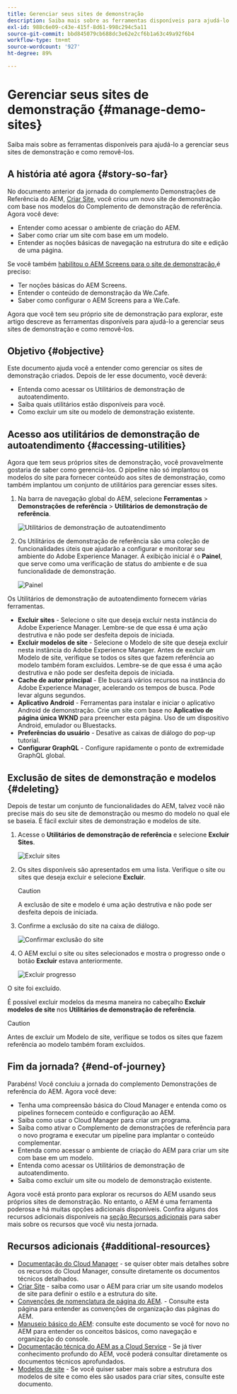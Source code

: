 ```yaml
---
title: Gerenciar seus sites de demonstração
description: Saiba mais sobre as ferramentas disponíveis para ajudá-lo a gerenciar seus sites de demonstração e como removê-los.
exl-id: 988c6e09-c43e-415f-8d61-998c294c5a11
source-git-commit: bbd845079cb688dc3e62e2cf6b1a63c49a92f6b4
workflow-type: tm+mt
source-wordcount: '927'
ht-degree: 89%

---
```


# Gerenciar seus sites de demonstração {#manage-demo-sites}

Saiba mais sobre as ferramentas disponíveis para ajudá-lo a gerenciar seus sites de demonstração e como removê-los.

## A história até agora {#story-so-far}

No documento anterior da jornada do complemento Demonstrações de Referência do AEM, [Criar Site,](create-site.md) você criou um novo site de demonstração com base nos modelos do Complemento de demonstração de referência. Agora você deve:

* Entender como acessar o ambiente de criação do AEM.
* Saber como criar um site com base em um modelo.
* Entender as noções básicas de navegação na estrutura do site e edição de uma página.

Se você também [habilitou o AEM Screens para o site de demonstração,](screens.md)é preciso:

* Ter noções básicas do AEM Screens.
* Entender o conteúdo de demonstração da We.Cafe.
* Saber como configurar o AEM Screens para a We.Cafe.

Agora que você tem seu próprio site de demonstração para explorar, este artigo descreve as ferramentas disponíveis para ajudá-lo a gerenciar seus sites de demonstração e como removê-los.

## Objetivo {#objective}

Este documento ajuda você a entender como gerenciar os sites de demonstração criados. Depois de ler esse documento, você deverá:

* Entenda como acessar os Utilitários de demonstração de autoatendimento.
* Saiba quais utilitários estão disponíveis para você.
* Como excluir um site ou modelo de demonstração existente.

## Acesso aos utilitários de demonstração de autoatendimento {#accessing-utilities}

Agora que tem seus próprios sites de demonstração, você provavelmente gostaria de saber como gerenciá-los. O pipeline não só implantou os modelos do site para fornecer conteúdo aos sites de demonstração, como também implantou um conjunto de utilitários para gerenciar esses sites.

1. Na barra de navegação global do AEM, selecione **Ferramentas** > **Demonstrações de referência** > **Utilitários de demonstração de referência**.

   ![Utilitários de demonstração de autoatendimento](assets/demo-utilities.png)

1. Os Utilitários de demonstração de referência são uma coleção de funcionalidades úteis que ajudarão a configurar e monitorar seu ambiente do Adobe Experience Manager. A exibição inicial é o **Painel**, que serve como uma verificação de status do ambiente e de sua funcionalidade de demonstração.

   ![Painel](assets/dashboard.png)

Os Utilitários de demonstração de autoatendimento fornecem várias ferramentas.

* **Excluir sites** - Selecione o site que deseja excluir nesta instância do Adobe Experience Manager. Lembre-se de que essa é uma ação destrutiva e não pode ser desfeita depois de iniciada.
* **Excluir modelos de site** - Selecione o Modelo de site que deseja excluir nesta instância do Adobe Experience Manager. Antes de excluir um Modelo de site, verifique se todos os sites que fazem referência ao modelo também foram excluídos. Lembre-se de que essa é uma ação destrutiva e não pode ser desfeita depois de iniciada.
* **Cache de autor principal** - Ele buscará vários recursos na instância do Adobe Experience Manager, acelerando os tempos de busca. Pode levar alguns segundos.
* **Aplicativo Android** - Ferramentas para instalar e iniciar o aplicativo Android de demonstração. Crie um site com base no **Aplicativo de página única WKND** para preencher esta página. Uso de um dispositivo Android, emulador ou Bluestacks.
* **Preferências do usuário** - Desative as caixas de diálogo do pop-up tutorial.
* **Configurar GraphQL** - Configure rapidamente o ponto de extremidade GraphQL global.

## Exclusão de sites de demonstração e modelos {#deleting}

Depois de testar um conjunto de funcionalidades do AEM, talvez você não precise mais do seu site de demonstração ou mesmo do modelo no qual ele se baseia. É fácil excluir sites de demonstração e modelos de site.

1. Acesse o **Utilitários de demonstração de referência** e selecione **Excluir Sites**.

   ![Excluir sites](assets/delete-sites.png)

1. Os sites disponíveis são apresentados em uma lista. Verifique o site ou sites que deseja excluir e selecione **Excluir**.

   >[!CAUTION]
   >
   >A exclusão de site e modelo é uma ação destrutiva e não pode ser desfeita depois de iniciada.

1. Confirme a exclusão do site na caixa de diálogo.

   ![Confirmar exclusão do site](assets/confirm-site-delete.png)

1. O AEM exclui o site ou sites selecionados e mostra o progresso onde o botão **Excluir** estava anteriormente.

   ![Excluir progresso](assets/delete-progress.png)

O site foi excluído.

É possível excluir modelos da mesma maneira no cabeçalho **Excluir modelos de site** nos **Utilitários de demonstração de referência**.

>[!CAUTION]
>
>Antes de excluir um Modelo de site, verifique se todos os sites que fazem referência ao modelo também foram excluídos.

## Fim da jornada? {#end-of-journey}

Parabéns! Você concluiu a jornada do complemento Demonstrações de referência do AEM. Agora você deve:

* Tenha uma compreensão básica do Cloud Manager e entenda como os pipelines fornecem conteúdo e configuração ao AEM.
* Saiba como usar o Cloud Manager para criar um programa.
* Saiba como ativar o Complemento de demonstrações de referência para o novo programa e executar um pipeline para implantar o conteúdo complementar.
* Entenda como acessar o ambiente de criação do AEM para criar um site com base em um modelo.
* Entenda como acessar os Utilitários de demonstração de autoatendimento.
* Saiba como excluir um site ou modelo de demonstração existente.

Agora você está pronto para explorar os recursos do AEM usando seus próprios sites de demonstração. No entanto, o AEM é uma ferramenta poderosa e há muitas opções adicionais disponíveis. Confira alguns dos recursos adicionais disponíveis na [seção Recursos adicionais](#additional-resources) para saber mais sobre os recursos que você viu nesta jornada.

## Recursos adicionais {#additional-resources}

* [Documentação do Cloud Manager](https://experienceleague.adobe.com/docs/experience-manager-cloud-service/onboarding/onboarding-concepts/cloud-manager-introduction.html?lang=pt-BR) - se quiser obter mais detalhes sobre os recursos do Cloud Manager, consulte diretamente os documentos técnicos detalhados.
* [Criar Site](/help/sites-cloud/administering/site-creation/create-site.md) - saiba como usar o AEM para criar um site usando modelos de site para definir o estilo e a estrutura do site.
* [Convenções de nomenclatura de página do AEM](/help/sites-cloud/authoring/sites-console/organizing-pages.md#page-name-restrictions-and-best-practices). - Consulte esta página para entender as convenções de organização das páginas do AEM.
* [Manuseio básico do AEM](/help/sites-cloud/authoring/basic-handling.md): consulte este documento se você for novo no AEM para entender os conceitos básicos, como navegação e organização do console.
* [Documentação técnica do AEM as a Cloud Service](https://experienceleague.adobe.com/docs/experience-manager-cloud-service.html?lang=pt-BR) - Se já tiver conhecimento profundo do AEM, você poderá consultar diretamente os documentos técnicos aprofundados.
* [Modelos de site](/help/sites-cloud/administering/site-creation/site-templates.md) - Se você quiser saber mais sobre a estrutura dos modelos de site e como eles são usados para criar sites, consulte este documento.
